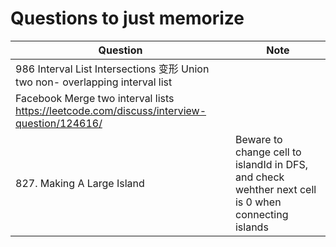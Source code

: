 # Questions to just memorize
| Question                | Note                         
| ------------------------| ------------------------------ 
| 986 Interval List Intersections 变形 Union two non- overlapping interval list
Facebook Merge two interval lists https://leetcode.com/discuss/interview-question/124616/ | 
| 827. Making A Large Island | Beware to change cell to islandId in DFS, and check wehther next cell is 0 when connecting islands
